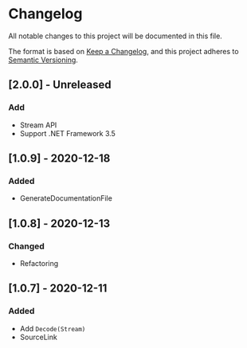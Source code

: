 # Changelog

All notable changes to this project will be documented in this file.

The format is based on [Keep a Changelog](https://keepachangelog.com/en/1.0.0/),
and this project adheres to [Semantic Versioning](https://semver.org/spec/v2.0.0.html).

## [2.0.0] - Unreleased
### Add
- Stream API
- Support .NET Framework 3.5

## [1.0.9] - 2020-12-18
### Added

- GenerateDocumentationFile

## [1.0.8] - 2020-12-13
### Changed

- Refactoring

## [1.0.7] - 2020-12-11
### Added

- Add `Decode(Stream)`
- SourceLink